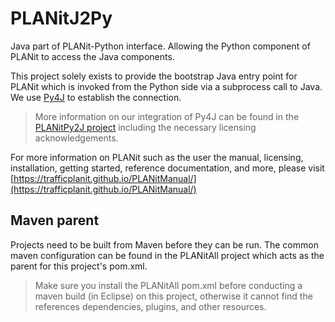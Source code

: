 # PLANitJ2Py

Java part of PLANit-Python interface. Allowing the Python component of PLANit to access the Java components.

This project solely exists to provide the bootstrap Java entry point for PLANit which is invoked from the Python side via a subprocess call to Java. We use [Py4J](www.py4j.org) to establish the connection. 

>More information on our integration of Py4J can be found in the [PLANitPy2J project](https.github.sydney.edu.au/planit/planitPy2J) including the necessary licensing acknowledgements.

For more information on PLANit such as the user the manual, licensing, installation, getting started, reference documentation, and more, please visit [https://trafficplanit.github.io/PLANitManual/](https://trafficplanit.github.io/PLANitManual/)

## Maven parent

Projects need to be built from Maven before they can be run. The common maven configuration can be found in the PLANitAll project which acts as the parent for this project's pom.xml.

> Make sure you install the PLANitAll pom.xml before conducting a maven build (in Eclipse) on this project, otherwise it cannot find the references dependencies, plugins, and other resources.

